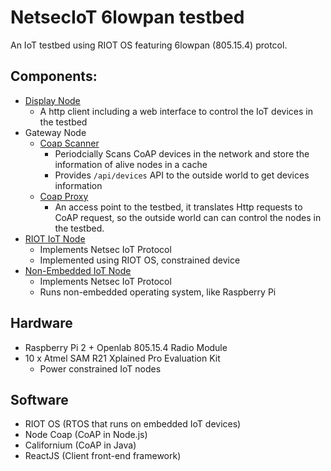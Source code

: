 # NetsecIoT 6lowpan testbed
An IoT testbed using RIOT OS featuring 6lowpan (805.15.4) protcol.

## Components:
* [Display Node](https://github.com/lightertu/NetsecIoT/tree/master/display-node)
  - A http client including a web interface to control the IoT devices in the testbed
* Gateway Node
  - [Coap Scanner](https://github.com/lightertu/NetsecIoT/tree/master/gateway-node/coap-scanner)
    - Periodcially Scans CoAP devices in the network and store the information of alive nodes in a cache
    - Provides `/api/devices` API to the outside world to get devices information
  - [Coap Proxy](https://github.com/lightertu/NetsecIoT/tree/master/gateway-node/coap-proxy)
    - An access point to the testbed, it translates Http requests to CoAP request, so the outside world can
      can control the nodes in the testbed.
* [RIOT IoT Node](https://github.com/lightertu/NetsecIoT/tree/master/riot-node)
  - Implements Netsec IoT Protocol
  - Implemented using RIOT OS, constrained device  
* [Non-Embedded IoT Node](https://github.com/lightertu/NetsecIoT/tree/master/rpi-node)
  - Implements Netsec IoT Protocol
  - Runs non-embedded operating system, like Raspberry Pi

## Hardware
* Raspberry Pi 2 + Openlab 805.15.4 Radio Module
* 10 x Atmel SAM R21 Xplained Pro Evaluation Kit
  - Power constrained IoT nodes
  
## Software
* RIOT OS (RTOS that runs on embedded IoT devices)
* Node Coap (CoAP in Node.js)
* Californium (CoAP in Java)
* ReactJS (Client front-end framework)
